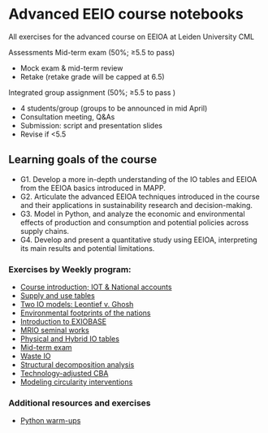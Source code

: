 # Advanced EEIO course notebooks
All exercises for the advanced course on EEIOA at Leiden University CML

Assessments
Mid-term exam (50%; ≥5.5 to pass)
- Mock exam & mid-term review
- Retake (retake grade will be capped at 6.5)

Integrated group assignment (50%; ≥5.5 to pass )
- 4 students/group (groups to be announced in mid April)
- Consultation meeting, Q&As
- Submission: script and presentation slides
- Revise if <5.5

## Learning goals of the course 
- G1. Develop a more in-depth understanding of the IO tables and EEIOA from the EEIOA basics introduced in MAPP.
- G2. Articulate the advanced EEIOA techniques introduced in the course and their applications in sustainability research and decision-making.
- G3. Model in Python, and analyze the economic and environmental effects of production and consumption and potential policies across supply chains.
- G4. Develop and present a quantitative study using EEIOA, interpreting its main results and potential limitations.


### Exercises by Weekly program:

- [Course introduction; IOT & National accounts](IOT_n_national_accounts) 
- [Supply and use tables](supply_n_use_tables)
- [Two IO models: Leontief v. Ghosh](leontief_n_ghosh_models)
- [Environmental footprints of the nations](national_enviro_footprint)
- [Introduction to EXIOBASE](intro_exiobase)
- [MRIO seminal works](MRIO_seminal_works)
- [Physical and Hybrid IO tables](physical_n_hybrid_IO)
- [Mid-term exam](midterm)
- [Waste IO](waste_IO)
- [Structural decomposition analysis](structural_decomposition_analysis)
- [Technology-adjusted CBA](carbon_based_accounting)
- [Modeling circularity interventions](modelling_circularity_interventions)

### Additional resources and exercises

- [Python warm-ups](python_warmups)
